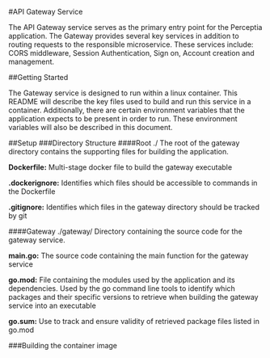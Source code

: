 #API Gateway Service

The API Gateway service serves as the primary entry point for the Perceptia application. The Gateway provides several key services in addition to routing requests to the responsible microservice. These services include: CORS middleware, Session Authentication, Sign on, Account creation and management. 

##Getting Started

The Gateway service is designed to run within a linux container. This README will describe the key files used to build and run this service in a container. Additionally, there are certain environment variables that the application expects to be present in order to run. These environment variables will also be described in this document. 

##Setup
###Directory Structure
####Root ./
The root of the gateway directory contains the supporting files for building the application.

**Dockerfile:** Multi-stage docker file to build the gateway executable

**.dockerignore:** Identifies which files should be accessible to commands in the Dockerfile

**.gitignore:** Identifies which files in the gateway directory should be tracked by git

####Gateway ./gateway/
 Directory containing the source code for the gateway service.
 
 **main.go:** The source code containing the main function for the gateway service
 
 **go.mod:** File containing the modules used by the application and its dependencies. Used by the go command line tools to identify which packages and their specific versions to retrieve when building the gateway service into an executable 
 
 **go.sum:** Use to track and ensure validity of retrieved package files listed in go.mod
 
 ###Building the container image
 